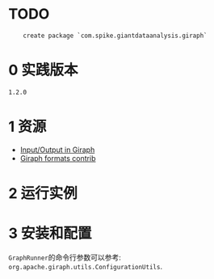 # TODO

		create package `com.spike.giantdataanalysis.giraph`

# 0 实践版本

	1.2.0

# 1 资源

+ [Input/Output in Giraph](http://giraph.apache.org/io.html)
+ [Giraph formats contrib](https://cwiki.apache.org/confluence/display/GIRAPH/Giraph+formats+contrib)


# 2 运行实例

# 3 安装和配置







`GraphRunner`的命令行参数可以参考: `org.apache.giraph.utils.ConfigurationUtils`.